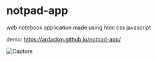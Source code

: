 # notpad-app
web notebook application made using html css javascript

demo: https://ardackm.github.io/notpad-app/

![Capture](https://user-images.githubusercontent.com/79649337/132144939-d41980f3-123f-4862-ba1b-f32aba9d0691.PNG)

